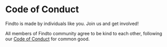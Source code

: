 # Code of Conduct

Findto is made by individuals like you. Join us and get involved!

All members of Findto community agree to be kind to each other, following our [Code of Conduct](https://www.contributor-covenant.org/version/2/1/code_of_conduct/) for common good.
